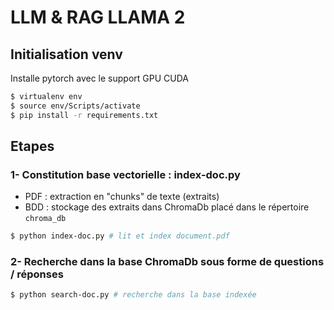 # LLM & RAG LLAMA 2

## Initialisation venv

Installe pytorch avec le support GPU CUDA

```bash
$ virtualenv env
$ source env/Scripts/activate
$ pip install -r requirements.txt
```

## Etapes

### 1- Constitution base vectorielle : index-doc.py

- PDF : extraction en "chunks" de texte (extraits)
- BDD : stockage des extraits dans ChromaDb placé dans le répertoire `chroma_db`

```bash
$ python index-doc.py # lit et index document.pdf
```

### 2- Recherche dans la base ChromaDb sous forme de questions / réponses

```bash
$ python search-doc.py # recherche dans la base indexée
```
